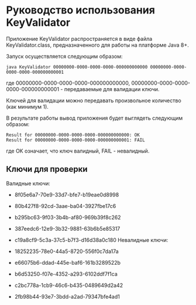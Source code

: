 # Руководство использования KeyValidator
Приложение KeyValidator распространяется в виде файла KeyValidator.class, предназначенного для работы на платформе Java 8+.

Запуск осуществляется следующим образом:
```shell script
java KeyValidator 00000000-0000-0000-0000-000000000000 00000000-0000-0000-0000-000000000001
```
где 00000000-0000-0000-0000-000000000000, 00000000-0000-0000-0000-000000000001 - передаваемые для валидации ключи.

Ключей для валидации можно передавать произвольное количество (как минимум 1).

В результате работы вывод приложения будет выглядеть следующим образом:
```shell script
Result for 00000000-0000-0000-0000-000000000000: OK
Result for 00000000-0000-0000-0000-000000000001: FAIL
```
где OK означает, что ключ валидный, FAIL - невалидный.

## Ключи для проверки
Валидные ключи:

* 8f05e6a7-70e9-33d7-bfe7-b19eae0d8998
* 80b427f8-92cd-3aae-ba04-3927fbe17c6
* b295bc63-9f03-3b4b-af80-969b39f8c262
* 387eedc6-12e9-3b32-9881-63b6b5e85317
* c19a8cf9-5c3a-37c5-b7f3-d16d38a0c180
Невалидные ключи:

* 18252235-78e0-44a5-8720-556f0c7da17a
* e66075b6-ddad-445e-baf6-161b3289522b
* b6d53250-f07e-4352-a293-6102ddf7f1ca
* c2bc778a-1cb9-46c6-b435-0489649d2a42
* 2fb98b44-93e7-3bdd-a2ad-79347bfe4ad1
